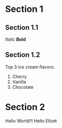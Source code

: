# Section 1

## Section 1.1
*Italic*
**Bold**

## Section 1.2
Top 3 ice cream flavors:
1. Cherry
2. Vanilla
3. Chocolate

# Section 2
Hello World!!!
Hello Elliott